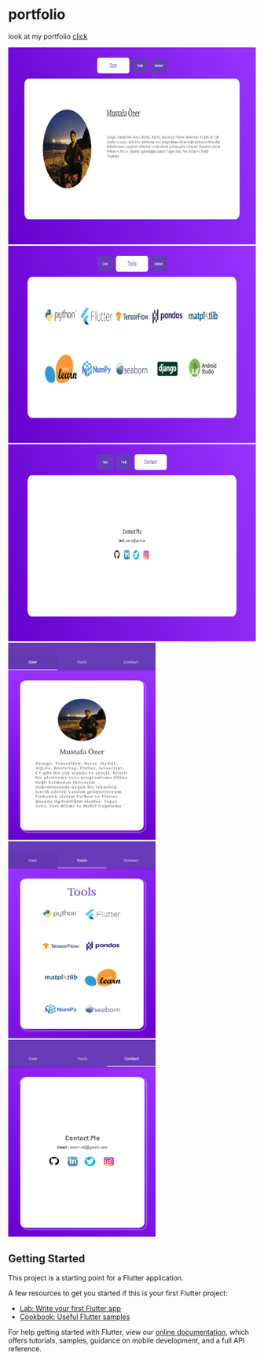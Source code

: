 # portfolio

look at my portfolio <a href="https://mustafaozer.netlify.app/#/" target ="_blank">click</a>

<img src="https://github.com/MustafaOzer20/Portfolio-with-flutter/blob/master/screenshots/main_web.PNG" width="800" height="400">
<img src="https://github.com/MustafaOzer20/Portfolio-with-flutter/blob/master/screenshots/tools_web.PNG" width="800" height="400">
<img src="https://github.com/MustafaOzer20/Portfolio-with-flutter/blob/master/screenshots/contact_web.PNG" width="800" height="400">
<img src="https://github.com/MustafaOzer20/Portfolio-with-flutter/blob/master/screenshots/main_phone.PNG" width="300" height="400">
<img src="https://github.com/MustafaOzer20/Portfolio-with-flutter/blob/master/screenshots/tools_phone.PNG" width="300" height="400">
<img src="https://github.com/MustafaOzer20/Portfolio-with-flutter/blob/master/screenshots/contact_phone.PNG" width="300" height="400">

## Getting Started

This project is a starting point for a Flutter application.

A few resources to get you started if this is your first Flutter project:

- [Lab: Write your first Flutter app](https://flutter.dev/docs/get-started/codelab)
- [Cookbook: Useful Flutter samples](https://flutter.dev/docs/cookbook)

For help getting started with Flutter, view our
[online documentation](https://flutter.dev/docs), which offers tutorials,
samples, guidance on mobile development, and a full API reference.
